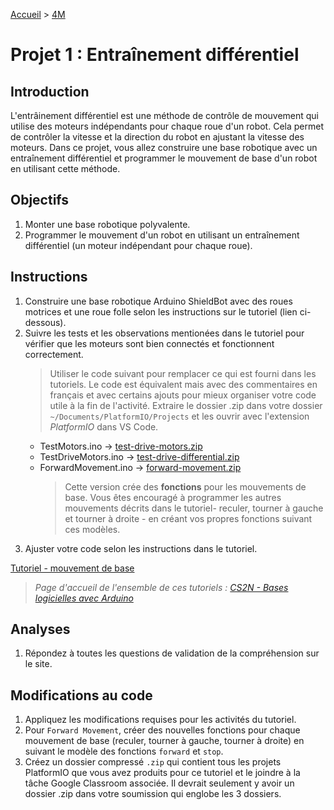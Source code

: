 [Accueil](./index.md) > [4M](./acceuil4M.md#projet-7--mouvement-avec-mission)

# Projet 1 : Entraînement différentiel

## Introduction

L'entrâinement différentiel est une méthode de contrôle de mouvement qui utilise des moteurs indépendants pour chaque roue d'un robot. Cela permet de contrôler la vitesse et la direction du robot en ajustant la vitesse des moteurs. Dans ce projet, vous allez construire une base robotique avec un entraînement différentiel et programmer le mouvement de base d'un robot en utilisant cette méthode.

## Objectifs

1. Monter une base robotique polyvalente.
1. Programmer le mouvement d'un robot en utilisant un entraînement différentiel (un moteur indépendant pour chaque roue).

## Instructions

1. Construire une base robotique Arduino ShieldBot avec des roues motrices et une roue folle selon les instructions sur le tutoriel (lien ci-dessous).
1. Suivre les tests et les observations mentionées dans le tutoriel pour vérifier que les moteurs sont bien connectés et fonctionnent correctement.
    > Utiliser le code suivant pour remplacer ce qui est fourni dans les tutoriels. Le code est équivalent mais avec des commentaires en français et avec certains ajouts pour mieux organiser votre code utile à la fin de l'activité. Extraire le dossier .zip dans votre dossier `~/Documents/PlatformIO/Projects` et les ouvrir avec l'extension _PlatformIO_ dans VS Code.
    - TestMotors.ino -> [test-drive-motors.zip](./code/platformio/test-drive-motors.zip)
    - TestDriveMotors.ino -> [test-drive-differential.zip](./code/platformio/test-drive-differential.zip)
    - ForwardMovement.ino -> [forward-movement.zip](./code/platformio/forward-movement.zip)
        > Cette version crée des **fonctions** pour les mouvements de base. Vous êtes encouragé à programmer les autres mouvements décrits dans le tutoriel- reculer, tourner à gauche et tourner à droite - en créant vos propres fonctions suivant ces modèles.
1. Ajuster votre code selon les instructions dans le tutoriel.

[Tutoriel - mouvement de base](https://www.cs2n.org/u/mp/badge_pages/195)

> _Page d'accueil de l'ensemble de ces tutoriels : [CS2N - Bases logicielles avec Arduino](https://www.cs2n.org/u/track_progress?id=290)_

## Analyses

1. Répondez à toutes les questions de validation de la compréhension sur le site.


## Modifications au code

1. Appliquez les modifications requises pour les activités du tutoriel.
1. Pour `Forward Movement`, créer des nouvelles fonctions pour chaque mouvement de base (reculer, tourner à gauche, tourner à droite) en suivant le modèle des fonctions `forward` et `stop`.
1. Créez un dossier compressé `.zip` qui contient tous les projets PlatformIO que vous avez produits pour ce tutoriel et le joindre à la tâche Google Classroom associée. Il devrait seulement y avoir un dossier .zip dans votre soumission qui englobe les 3 dossiers.
